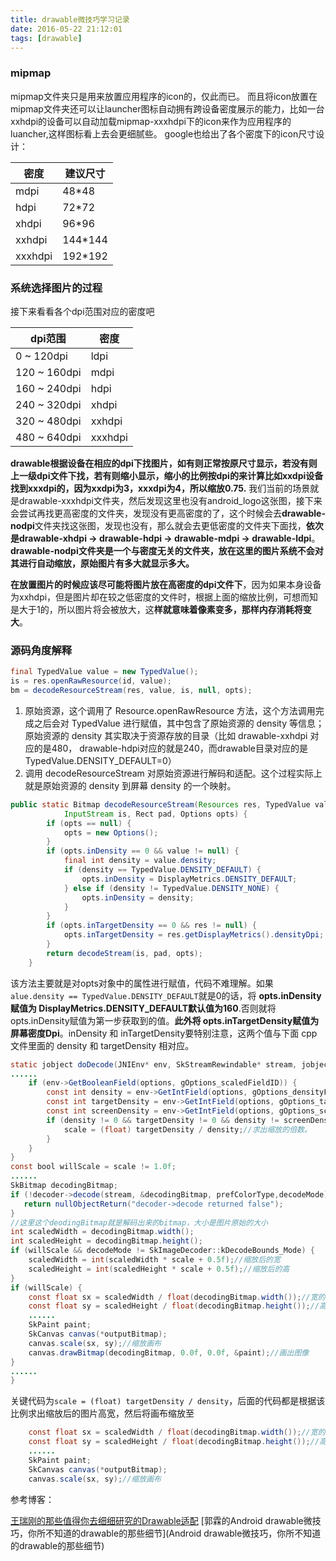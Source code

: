 ```yaml
---
title: drawable微技巧学习记录
date: 2016-05-22 21:12:01
tags: [drawable]
---
```


### mipmap

mipmap文件夹只是用来放置应用程序的icon的，仅此而已。
而且将icon放置在mipmap文件夹还可以让launcher图标自动拥有跨设备密度展示的能力，比如一台xxhdpi的设备可以自动加载mipmap-xxxhdpi下的icon来作为应用程序的luancher,这样图标看上去会更细腻些。
google也给出了各个密度下的icon尺寸设计：

| 密度 | 建议尺寸 |
|--------|--------|
|  mdpi       |    48*48    |
|  hdpi       |    72*72    |
|  xhdpi      |    96*96    |
|  xxhdpi     |    144*144  |
|  xxxhdpi    |    192*192  |

### 系统选择图片的过程

接下来看看各个dpi范围对应的密度吧

| dpi范围 | 密度 |
|--------|--------|
| 0 ~ 120dpi      |  ldpi      |
| 120 ~ 160dpi    |  mdpi      |
| 160 ~ 240dpi    |  hdpi      |
| 240 ~ 320dpi    |  xhdpi     |
| 320 ~ 480dpi    |  xxhdpi    |
| 480 ~ 640dpi    |  xxxhdpi   |

**drawable根据设备在相应的dpi下找图片，如有则正常按原尺寸显示，若没有则上一级dpi文件下找，若有则缩小显示，缩小的比例按dpi的来计算比如xxdpi设备找到xxxdpi的，因为xxdpi为3，xxxdpi为4，所以缩放0.75.**
我们当前的场景就是drawable-xxxhdpi文件夹，然后发现这里也没有android_logo这张图，接下来会尝试再找更高密度的文件夹，发现没有更高密度的了，这个时候会去**drawable-nodpi**文件夹找这张图，发现也没有，那么就会去更低密度的文件夹下面找，**依次是drawable-xhdpi -> drawable-hdpi -> drawable-mdpi -> drawable-ldpi**。
**drawable-nodpi文件夹是一个与密度无关的文件夹，放在这里的图片系统不会对其进行自动缩放，原始图片有多大就显示多大。**

**在放置图片的时候应该尽可能将图片放在高密度的dpi文件下**，因为如果本身设备为xxhdpi，但是图片却在较之低密度的文件时，根据上面的缩放比例，可想而知是大于1的，所以图片将会被放大，这**样就意味着像素变多，那样内存消耗将变大**。

### 源码角度解释

```java
final TypedValue value = new TypedValue();
is = res.openRawResource(id, value);
bm = decodeResourceStream(res, value, is, null, opts);
```

1. 原始资源，这个调用了 Resource.openRawResource 方法，这个方法调用完成之后会对 TypedValue 进行赋值，其中包含了原始资源的 density 等信息；原始资源的 density 其实取决于资源存放的目录（比如 drawable-xxhdpi 对应的是480， drawable-hdpi对应的就是240，而drawable目录对应的是TypedValue.DENSITY_DEFAULT=0） 
2. 调用 decodeResourceStream 对原始资源进行解码和适配。这个过程实际上就是原始资源的 density 到屏幕 density 的一个映射。

```java
public static Bitmap decodeResourceStream(Resources res, TypedValue value,
            InputStream is, Rect pad, Options opts) {
        if (opts == null) {
            opts = new Options();
        }
        if (opts.inDensity == 0 && value != null) {
            final int density = value.density;
            if (density == TypedValue.DENSITY_DEFAULT) {
                opts.inDensity = DisplayMetrics.DENSITY_DEFAULT;
            } else if (density != TypedValue.DENSITY_NONE) {
                opts.inDensity = density;
            }
        }
        if (opts.inTargetDensity == 0 && res != null) {
            opts.inTargetDensity = res.getDisplayMetrics().densityDpi;
        }
        return decodeStream(is, pad, opts);
    }
```

该方法主要就是对opts对象中的属性进行赋值，代码不难理解。如果`alue.density == TypedValue.DENSITY_DEFAULT`就是0的话，将 **opts.inDensity赋值为 DisplayMetrics.DENSITY_DEFAULT默认值为160**.否则就将 opts.inDensity赋值为第一步获取到的值。**此外将 opts.inTargetDensity赋值为屏幕密度Dpi**。inDensity 和 inTargetDensity要特别注意，这两个值与下面 cpp 文件里面的 density 和 targetDensity 相对应。

```java
static jobject doDecode(JNIEnv* env, SkStreamRewindable* stream, jobject padding, jobject options) {
......
    if (env->GetBooleanField(options, gOptions_scaledFieldID)) {
        const int density = env->GetIntField(options, gOptions_densityFieldID);//通过JNI获取opts.inDensity的值
        const int targetDensity = env->GetIntField(options, gOptions_targetDensityFieldID);//通过JNI获取opts.inTargetDensity的值
        const int screenDensity = env->GetIntField(options, gOptions_screenDensityFieldID);
        if (density != 0 && targetDensity != 0 && density != screenDensity) {
            scale = (float) targetDensity / density;//求出缩放的倍数。
        }
    }
}
const bool willScale = scale != 1.0f;
......
SkBitmap decodingBitmap;
if (!decoder->decode(stream, &decodingBitmap, prefColorType,decodeMode)) {
   return nullObjectReturn("decoder->decode returned false");
}
//这里这个deodingBitmap就是解码出来的bitmap，大小是图片原始的大小
int scaledWidth = decodingBitmap.width();
int scaledHeight = decodingBitmap.height();
if (willScale && decodeMode != SkImageDecoder::kDecodeBounds_Mode) {
    scaledWidth = int(scaledWidth * scale + 0.5f);//缩放后的宽
    scaledHeight = int(scaledHeight * scale + 0.5f);//缩放后的高
}
if (willScale) {
    const float sx = scaledWidth / float(decodingBitmap.width());//宽的缩放倍数
    const float sy = scaledHeight / float(decodingBitmap.height());//高的缩放倍数
    ......
    SkPaint paint;
    SkCanvas canvas(*outputBitmap);
    canvas.scale(sx, sy);//缩放画布
    canvas.drawBitmap(decodingBitmap, 0.0f, 0.0f, &paint);//画出图像
}
......
}
```
关键代码为`scale = (float) targetDensity / density`，后面的代码都是根据该比例求出缩放后的图片高宽，然后将画布缩放至
```java
    const float sx = scaledWidth / float(decodingBitmap.width());//宽的缩放倍数
    const float sy = scaledHeight / float(decodingBitmap.height());//高的缩放倍数
    ......
    SkPaint paint;
    SkCanvas canvas(*outputBitmap);
    canvas.scale(sx, sy);//缩放画布
```

参考博客：

[王瑞刚的那些值得你去细细研究的Drawable适配](http://blog.csdn.net/wrg_20100512/article/details/51295317)
[郭霖的Android drawable微技巧，你所不知道的drawable的那些细节](Android drawable微技巧，你所不知道的drawable的那些细节)
